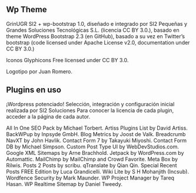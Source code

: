 Wp Theme
--------
GrinUGR SI2 + wp-bootstrap 1.0, diseñado e integrado por SI2 Pequeñas y Grandes Soluciones Tecnológicas S.L. (licencia CC BY 3.0.), basado en theme WordPress Bootstrap 2.3 (en GitHub), basado a su vez en Twitter’s bootstrap (code licensed under Apache License v2.0, documentation under CC BY 3.0.)

Iconos Glyphicons Free licensed under CC BY 3.0.

Logotipo por Juan Romero.

Plugins en uso
--------------
¡Wordpress potenciado!
Selección, integración y configuración inicial realizada por SI2 Soluciones
Para conocer la licencia de cada plugin, acceder a la página de cada autor.

All In One SEO Pack by Michael Torbert.
Artiss Plugins List by David Artiss.
BackWPup by Inpsyde GmbH.
Blog Metrics by Joost de Valk.
Breadcrumb NavXT by John Havlik.
Contact Form 7 by Takayuki Miyoshi.
Contact Form DB by Michael Simpson.
Custom Post Type UI by WebDevStudios.com.
Google XML Sitemaps by Arne Brachhold.
Jetpack by WordPress.com by Automattic.
MailChimp by MailChimp and Crowd Favorite.
Meta Box by Rilwis.
Posts 2 Posts by scribu.
qTranslate by Qian Qin.
Special Recent Posts FREE Edition by Luca Grandicelli.
Wiki Lite by S H Mohanjith (Incsub).
Wordfence Security by Mark Maunder.
WP Project Manager by Tareq Hasan.
WP Realtime Sitemap by Daniel Tweedy.